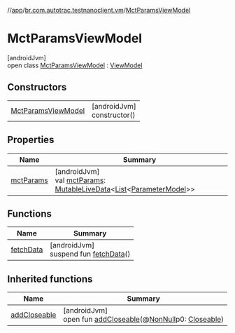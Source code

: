 //[app](../../../index.md)/[br.com.autotrac.testnanoclient.vm](../index.md)/[MctParamsViewModel](index.md)

# MctParamsViewModel

[androidJvm]\
open class [MctParamsViewModel](index.md) : [ViewModel](https://developer.android.com/reference/kotlin/androidx/lifecycle/ViewModel.html)

## Constructors

| | |
|---|---|
| [MctParamsViewModel](-mct-params-view-model.md) | [androidJvm]<br>constructor() |

## Properties

| Name | Summary |
|---|---|
| [mctParams](mct-params.md) | [androidJvm]<br>val [mctParams](mct-params.md): [MutableLiveData](https://developer.android.com/reference/kotlin/androidx/lifecycle/MutableLiveData.html)&lt;[List](https://kotlinlang.org/api/latest/jvm/stdlib/kotlin.collections/-list/index.html)&lt;[ParameterModel](../../br.com.autotrac.testnanoclient.dataRemote/-parameter-model/index.md)&gt;&gt; |

## Functions

| Name | Summary |
|---|---|
| [fetchData](fetch-data.md) | [androidJvm]<br>suspend fun [fetchData](fetch-data.md)() |

## Inherited functions

| Name | Summary |
|---|---|
| [addCloseable](../-reset-database-view-model/index.md#264516373%2FFunctions%2F-912451524) | [androidJvm]<br>open fun [addCloseable](../-reset-database-view-model/index.md#264516373%2FFunctions%2F-912451524)(@[NonNull](https://developer.android.com/reference/kotlin/androidx/annotation/NonNull.html)p0: [Closeable](https://developer.android.com/reference/kotlin/java/io/Closeable.html)) |
